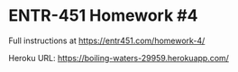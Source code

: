 # ENTR-451 Homework #4

Full instructions at https://entr451.com/homework-4/

Heroku URL:  https://boiling-waters-29959.herokuapp.com/